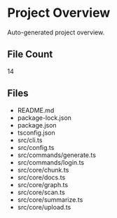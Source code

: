# Project Overview
Auto-generated project overview.

## File Count
14

## Files
- README.md
- package-lock.json
- package.json
- tsconfig.json
- src/cli.ts
- src/config.ts
- src/commands/generate.ts
- src/commands/login.ts
- src/core/chunk.ts
- src/core/docs.ts
- src/core/graph.ts
- src/core/scan.ts
- src/core/summarize.ts
- src/core/upload.ts
